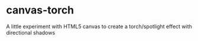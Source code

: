canvas-torch
============

A little experiment with HTML5 canvas to create a torch/spotlight effect with directional shadows
